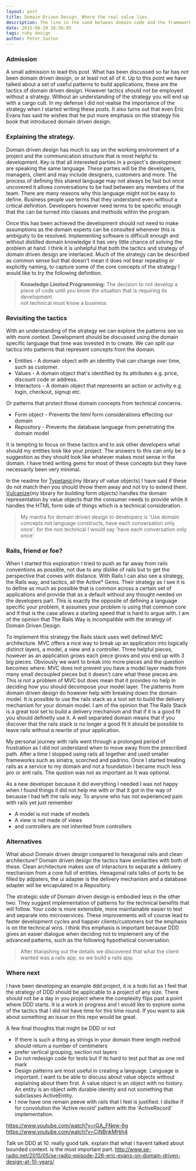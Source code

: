 ```yaml
---
layout: post
title: Domain Driven Design, Where the real value lies.
description: The line in the sand between domain code and the framework
date: 2015-08-20 16:56:05
tags: ruby design
author: Peter Saxton
---
```


### Admission

A small admission to lead this post. What has been discussed so far has not been domain driven design, or at least not all of it.
Up to this point we have talked about a set of useful patterns to build applications, these are the tactics of domain driven design.
However tactics should not be employed without a strategy. Without an understanding of the strategy you will end up with a cargo cult.
In my defense I did not realise the importance of the strategy when I started writing these posts.
It also turns out that even Eric Evans has said he wishes that he put more emphasis on the strategy his book that introduced domain driven design.

### Explaining the strategy.
Domain driven design has much to say on the working environment of a project and the communication structure that is most helpful to development.
Key is that all interested parties in a project's development are speaking the same language.
These parties will be the developers, managers, client and may include designers, customers and more.
The process of defining this shared language may not always be fast but once uncovered it allows conversations to be had between any members of the team.
There are many reasons why this language might not be easy to define.
Business people use terms that they understand even without a critical definition.
Developers however need terms to be specific enough that the can be turned into classes and methods within the program.

Once this has been achieved the development should not need to make assumptions as the domain experts can be consulted whenever this is ambiguity to be resolved.
Implementing software is difficult enough and without distilled domain knowledge it has very little chance of solving the problem at hand.
I think it is unhelpful that both the tactics and strategy of domain driven design are interlaced.
Much of the strategy can be described as common sense but that doesn't mean it does not bear repeating or explicitly naming, to capture some of the core concepts of the strategy I would like to try the following definition.

> **Knowledge Limited Programming:** The decision to not develop a piece of code until you know the situation that is requiring its development.  
> not technical must know a business

### Revisiting the tactics

With an understanding of the strategy we can explore the patterns see so with more context.
Development should be discussed using the domain specific language that time was invested in to create.
We can split our tactics into patterns that represent concepts from the domain.

- Entities - A domain object with an identity that can change over time, such as customer.
- Values - A domain object that's identified by its attributes e.g. price, discount code or address.
- Interactors - A domain object that represents an action or activity e.g. login, checkout, signup etc.

Or patterns that protect those domain concepts from technical concerns.

- Form object - Prevents the html form considerations effecting our domain
- Repository - Prevents the database language from penetrating the domain model

It is tempting to focus on these tactics and to ask other developers what should my entities look like your project.
The answers to this can only be a suggestion as they should look like whatever makes most sense in the domain.
I have tried writing gems for most of these concepts but they have necessarily been very minimal.

In the readme for [Typetanic]()(my library of value objects) I have said if these do not match then you should throw them away and not try to extend them.  
[Vulcanize]()(my library for building form objects) handles the domain representation by value objects that the consumer needs to provide while it handles the HTML form side of things which is a technical consideration.

> My mantra for domain driven design to developers is 'Use domain concepts not language constructs, have each conversation only once'. for the non technical I would say 'have each conversation only once'


### Rails, friend or foe?
When I started this exploration I tried to push as far away from rails conventions as possible, not due to any dislike of rails but to get the perspective that comes with distance.
With Rails I can also see a strategy, the Rails way, and tactics, all the Active* Gems.
Their strategy as I see it is to define as much as possible that is common across a certain set of applications and provide that as a default without any thought needed on the developers part.
This is exactly the opposite of defining a language specific your problem, it assumes your problem is using that common core and if that is the case allows a starting speed that is hard to argue with.
I am of the opinion that The Rails Way is incompatible with the strategy of Domain Driven Design.

To implement this strategy the Rails stack uses well defined MVC architecture.
MVC offers a nice way to break up an application into logically distinct layers, a model, a view and a controller.
Three helpful pieces, however as an application grows each piece grows and you end up with 3 big pieces.
Obviously we want to break into more pieces and the question becomes where.
MVC does not prevent you have a model layer made from many small decoupled pieces but it doesn't care what these pieces are.
This is not a problem of MVC but does mean that it provides no help in deciding how you should decompose your model layer.
The patterns from domain driven design do however help with breaking down the domain model.
It is possible to use the rails stack as a tool set to build the delivery mechanism for your domain model.
I am of the opinion that The Rails Stack is a great tool set to build a delivery mechanism and that if it is a good fit you should definetly use it.
A well separated domain means that if you discover that the rails stack is no longer a good fit it should be possible to leave rails without a rewrite of your application.

My personal journey with rails went through a prolonged period of frustration as I did not understand when to move away from the prescribed path.
After a time I stopped using rails all together and used smaller frameworks such as sinatra, scorched and padrino.
Once I started treating rails as a service to my domain and not a foundation I became much less pro or anti rails. The qustion was not as important as It was optional.

As a new developer because it did everything I needed I was not happy when I found things it did not help me with or that it got in the way of because I had left the rails way.
To anyone who has not experienced pain with rails yet just remember
- A model is not made of models
- A view is not made of views
- and controllers are not inherited from controllers

### Alternatives

What about Domain driven design compared to hexagonal rails and clean architecture?
Domain driven design the tactics have similarities with both of these.
Clean architecture makes use of interactors to separate a delivery mechanism from a core full of entities.
Hexagonal rails talks of ports to be filled by adpaters, the ui adapter is the delivery mechanism and a database adapter will be encapulated in a Repository.

The strategic side of Domain driven design is embodied less in the other two.
They suggest implementation of patterns for the technical benefits that will follow.
Your code is more extensible, more maintainable easier to test and separate into microservices.
These improvements will of course lead to faster development cycles and happier clients/customers but the emphasis is on the technical wins.
I think this emphasis is important because DDD gives an easier dialogue when deciding not to implement any of the advanced patterns, such as the following hypothetical conversation.

> After tharashing out the details we discovered that what the client wanted was a rails app, so we build a rails app.

### Where next


I have been developing an example ddd project, it is a todo list as I feel that the strategy of DDD should be applicable to a project of any size. There should not be a day in you project where the complexity flips past a point where DDD starts. It is a work in progress and I would like to explore some of the tactics that I did not have time for this time round. If you want to ask about something an issue on this repo would be great.

A few final thoughts that might be DDD or not

- If there is such a thing as strings in your domain there length method should return a number of centimeters
- prefer vertical grouping, section not layers
- Do not redesign code for tests but if its hard to test put that as one red mark
- Design patterns are most useful in creating a language. Language is important.
  I want to be able to discuss about value objects without explaining about them first. A value object is an object with no history. An entity is an object with durable identity and not something that subclasses ActiveEntity.
- I now have one remain peeve with rails that I feel is justified. I dislike if for convolution the 'Active record' pattern with the 'ActiveRecord' implementation.



https://www.youtube.com/watch?v=rGA_FNew-6g
https://www.youtube.com/watch?v=CjNBnkMHjh4


Talk on DDD at 10. really good talk. explain that what i havent talked about bounded context. is the most important part. http://www.se-radio.net/2015/05/se-radio-episode-226-eric-evans-on-domain-driven-design-at-10-years/
